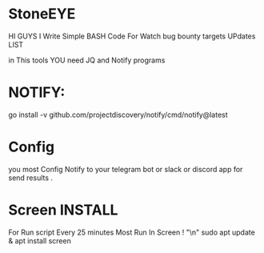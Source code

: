 # StoneEYE
HI GUYS I Write Simple BASH Code For Watch bug bounty targets UPdates LIST

in This tools YOU need JQ and Notify programs 


<h1>NOTIFY:</h1>
go install -v github.com/projectdiscovery/notify/cmd/notify@latest
<h1>Config</h1>
you most Config Notify to your telegram bot or slack or discord app for send results .
 <h1>Screen INSTALL</h1>
For Run script Every 25 minutes Most Run In Screen ! "\n"
 sudo apt update & apt install screen

